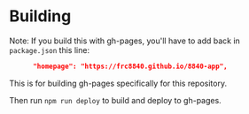 # Building

Note: If you build this with gh-pages, you'll have to add back in `package.json` this line:

```json
      "homepage": "https://frc8840.github.io/8840-app",
```

This is for building gh-pages specifically for this repository.

Then run `npm run deploy` to build and deploy to gh-pages.
